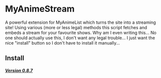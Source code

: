 # MyAnimeStream
A powerful extension for MyAnimeList which turns the site into a streaming site! Using various (more or less legal) methods this script fetches and embeds a stream for your favourite shows. Why am I even writing this... No one should actually use this, I don't want any legal trouble... I just want the nice "install" button so I don't have to install it manually...


## Install
##### [Version 0.8.7](https://github.com/siku2/InScripts/raw/master/scripts/MyAnimeStream/Deities/myanimestream.user.js)